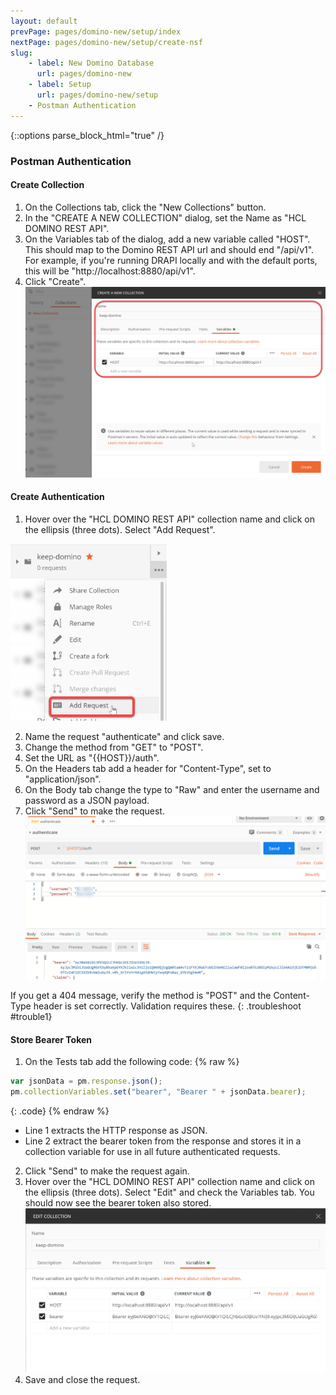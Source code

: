```yaml
---
layout: default
prevPage: pages/domino-new/setup/index
nextPage: pages/domino-new/setup/create-nsf
slug:
    - label: New Domino Database
      url: pages/domino-new
    - label: Setup
      url: pages/domino-new/setup
    - Postman Authentication
---
```


{::options parse_block_html="true" /}

### Postman Authentication

#### Create Collection

1. On the Collections tab, click the "New Collections" button.  
2. In the "CREATE A NEW COLLECTION" dialog, set the Name as "HCL DOMINO REST API".  
3. On the Variables tab of the dialog, add a new variable called "HOST". This should map to the Domino REST API url and should end "/api/v1". For example, if you're running DRAPI locally and with the default ports, this will be "http://localhost:8880/api/v1".  
4. Click "Create".
![Postman Environment](../images/setup/collection.jpg)

#### Create Authentication

1. Hover over the "HCL DOMINO REST API" collection name and click on the ellipsis (three dots). Select "Add Request".  
<img src="../images/setup/add-request.jpg" alt="Postman Add Request" width="250" />

2. Name the request "authenticate" and click save.  
3. Change the method from "GET" to "POST".  
4. Set the URL as "&#123;&#123;HOST&#125;&#125;/auth".  
5. On the Headers tab add a header for "Content-Type", set to "application/json".  
6. On the Body tab change the type to "Raw" and enter the username and password as a JSON payload.
7. Click "Send" to make the request.
![Postman Environment](../images/setup/authentication.jpg)

If you get a 404 message, verify the method is "POST" and the Content-Type header is set correctly. Validation requires these.
{: .troubleshoot #trouble1}

#### Store Bearer Token

1. On the Tests tab add the following code:
  {% raw %}
  ~~~javascript
  var jsonData = pm.response.json();
  pm.collectionVariables.set("bearer", "Bearer " + jsonData.bearer);
  ~~~
  {: .code}
  {% endraw %}
  - Line 1 extracts the HTTP response as JSON. 
  - Line 2 extract the bearer token from the response and stores it in a collection variable for use in all future authenticated requests.
2. Click "Send" to make the request again.
3. Hover over the "HCL DOMINO REST API" collection name and click on the ellipsis (three dots). Select "Edit" and check the Variables tab. You should now see the bearer token also stored.
![Bearer token](../images/setup/bearer.jpg)
4. Save and close the request.
